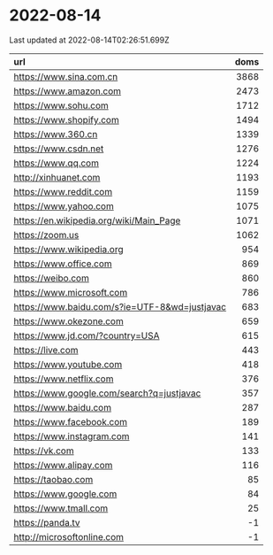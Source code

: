 # 2022-08-14

<!-- BEGIN -->
Last updated at 2022-08-14T02:26:51.699Z

url | doms
:- | -:
https://www.sina.com.cn | 3868
https://www.amazon.com | 2473
https://www.sohu.com | 1712
https://www.shopify.com | 1494
https://www.360.cn | 1339
https://www.csdn.net | 1276
https://www.qq.com | 1224
http://xinhuanet.com | 1193
https://www.reddit.com | 1159
https://www.yahoo.com | 1075
https://en.wikipedia.org/wiki/Main_Page | 1071
https://zoom.us | 1062
https://www.wikipedia.org | 954
https://www.office.com | 869
https://weibo.com | 860
https://www.microsoft.com | 786
https://www.baidu.com/s?ie=UTF-8&wd=justjavac | 683
https://www.okezone.com | 659
https://www.jd.com/?country=USA | 615
https://live.com | 443
https://www.youtube.com | 418
https://www.netflix.com | 376
https://www.google.com/search?q=justjavac | 357
https://www.baidu.com | 287
https://www.facebook.com | 189
https://www.instagram.com | 141
https://vk.com | 133
https://www.alipay.com | 116
https://taobao.com | 85
https://www.google.com | 84
https://www.tmall.com | 25
https://panda.tv | -1
http://microsoftonline.com | -1
<!-- END -->
